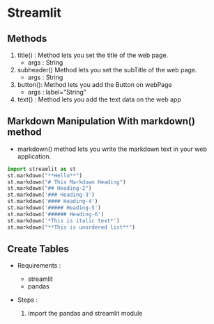 # Streamlit

## Methods

1. title() : Method lets you set the title of the web page.
   - args : String
2. subheader() Method lets you set the subTitle of the web page.
   - args : String
3. button(): Method lets you add the Button on webPage
   - args : label="String"
4. text() : Method lets you add the text data on the web app

## Markdown Manipulation With markdown() method

- markdown() method lets you write the markdown text
  in your web application.

```python
import streamlit as st 
st.markdown("**Hello**")
st.markdown("# This Markdown Heading")
st.markdown("## Heading-2")
st.markdown('### Heading-3')
st.markdown('#### Heading-4')
st.markdown('##### Heading-5')
st.markdown('###### Heading-6')
st.markdown('*This is italic text*')
st.markdown("**This is unordered list**")

```

## Create Tables 

- Requirements :

  - streamlit
  - pandas
- Steps :

  1. import the pandas and streamlit module
